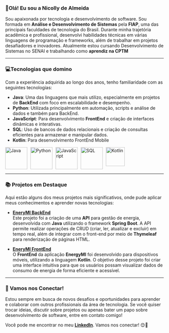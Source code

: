 ### 💖Olá! Eu sou a Nicolly de Almeida
Sou apaixonada por tecnologia e desenvolvimento de software. Sou formada em **Análise e Desenvolvimento de Sistemas** pela **FIAP**, uma das principais faculdades de tecnologia do Brasil. Durante minha trajetória acadêmica e profissional, desenvolvi habilidades técnicas em várias linguagens de programação e frameworks, além de trabalhar em projetos desafiadores e inovadores. Atualmente estou cursando Desenvolvimento de Sistemas no SENAI e trabalhando como **aprendiz na CPTM**

---

###  💻Tecnologias que domino

Com a experiência adquirida ao longo dos anos, tenho familiaridade com as seguintes tecnologias:

- **Java**: Uma das linguagens que mais utilizo, especialmente em projetos de **BackEnd** com foco em escalabilidade e desempenho. 
- **Python**: Utilizada principalmente em automação, scripts e análise de dados e também para BackEnd.
- **JavaScript**: Para desenvolvimento **FrontEnd** e criação de interfaces dinâmicas e interativas.
- **SQL**: Uso de bancos de dados relacionais e criação de consultas eficientes para armazenar e manipular dados.
- **Kotlin**: Para desenvolvimento FrontEnd Mobile


<div style="display: flex; gap: 10px;"> <img src="https://cdn-icons-png.flaticon.com/512/226/226777.png" alt="Java" width="70" height="70"> <img src="https://img.icons8.com/?size=512&id=13441&format=png" alt="Python" width="70" height="70"> <img src="https://img.icons8.com/?size=512&id=108784&format=png" alt="JavaScript" width="70" height="70"> <img src="https://cdn-icons-png.flaticon.com/512/337/337953.png" alt="SQL" width="70" height="70"> <img src="https://upload.wikimedia.org/wikipedia/commons/thumb/7/74/Kotlin_Icon.png/1200px-Kotlin_Icon.png" alt="Kotlin" width="60" height="60"> </div>

---

###  📚 Projetos em Destaque

Aqui estão alguns dos meus projetos mais significativos, onde pude aplicar meus conhecimentos e aprender novas tecnologias:

- [**EneryMI BackEnd**](https://github.com/nicollyADS/EnergyMI-MVC.git)  
  Este projeto foi a criação de uma **API** para gestão de energia, desenvolvida com **Java** utilizando o framework **Spring Boot**. A API permite realizar operações de CRUD (criar, ler, atualizar e excluir) em tempo real, além de integrar com o front-end por meio de **Thymeleaf** para renderização de páginas HTML.

- [**EneryMI FrontEnd**](https://github.com/nicollyADS/EnergyMI-Kotlin)  
  O **FrontEnd** da aplicação **EnergyMI** foi desenvolvido para dispositivos móveis, utilizando a linguagem **Kotlin**. O objetivo desse projeto foi criar uma interface intuitiva para que os usuários possam visualizar dados de consumo de energia de forma eficiente e acessível.

---

### 💬 Vamos nos Conectar!

Estou sempre em busca de novos desafios e oportunidades para aprender e colaborar com outros profissionais da área de tecnologia. Se você quiser trocar ideias, discutir sobre projetos ou apenas bater um papo sobre desenvolvimento de software, entre em contato comigo!

Você pode me encontrar no meu **[LinkedIn](https://www.linkedin.com/in/nicolly-almeida-aa666b235/)**. Vamos nos conectar! 😊💖

